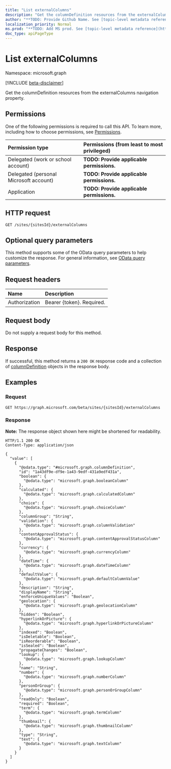 ```yaml
---
title: "List externalColumns"
description: "Get the columnDefinition resources from the externalColumns navigation property."
author: "**TODO: Provide Github Name. See [topic-level metadata reference](https://msgo.azurewebsites.net/add/document/guidelines/metadata.html#topic-level-metadata)**"
localization_priority: Normal
ms.prod: "**TODO: Add MS prod. See [topic-level metadata reference](https://msgo.azurewebsites.net/add/document/guidelines/metadata.html#topic-level-metadata)**"
doc_type: apiPageType
---
```


# List externalColumns
Namespace: microsoft.graph

[!INCLUDE [beta-disclaimer](../../includes/beta-disclaimer.md)]

Get the columnDefinition resources from the externalColumns navigation property.

## Permissions
One of the following permissions is required to call this API. To learn more, including how to choose permissions, see [Permissions](/graph/permissions-reference).

|Permission type|Permissions (from least to most privileged)|
|:---|:---|
|Delegated (work or school account)|**TODO: Provide applicable permissions.**|
|Delegated (personal Microsoft account)|**TODO: Provide applicable permissions.**|
|Application|**TODO: Provide applicable permissions.**|

## HTTP request

<!-- {
  "blockType": "ignored"
}
-->
``` http
GET /sites/{sitesId}/externalColumns
```

## Optional query parameters
This method supports some of the OData query parameters to help customize the response. For general information, see [OData query parameters](/graph/query-parameters).

## Request headers
|Name|Description|
|:---|:---|
|Authorization|Bearer {token}. Required.|

## Request body
Do not supply a request body for this method.

## Response

If successful, this method returns a `200 OK` response code and a collection of [columnDefinition](../resources/columndefinition.md) objects in the response body.

## Examples

### Request
<!-- {
  "blockType": "request",
  "name": "list_columndefinition"
}
-->
``` http
GET https://graph.microsoft.com/beta/sites/{sitesId}/externalColumns
```


### Response
**Note:** The response object shown here might be shortened for readability.
<!-- {
  "blockType": "response",
  "truncated": true,
  "@odata.type": "Collection(microsoft.graph.columnDefinition)"
}
-->
``` http
HTTP/1.1 200 OK
Content-Type: application/json

{
  "value": [
    {
      "@odata.type": "#microsoft.graph.columnDefinition",
      "id": "1a43df9e-df9e-1a43-9edf-431a9edf431a",
      "boolean": {
        "@odata.type": "microsoft.graph.booleanColumn"
      },
      "calculated": {
        "@odata.type": "microsoft.graph.calculatedColumn"
      },
      "choice": {
        "@odata.type": "microsoft.graph.choiceColumn"
      },
      "columnGroup": "String",
      "validation": {
        "@odata.type": "microsoft.graph.columnValidation"
      },
      "contentApprovalStatus": {
        "@odata.type": "microsoft.graph.contentApprovalStatusColumn"
      },
      "currency": {
        "@odata.type": "microsoft.graph.currencyColumn"
      },
      "dateTime": {
        "@odata.type": "microsoft.graph.dateTimeColumn"
      },
      "defaultValue": {
        "@odata.type": "microsoft.graph.defaultColumnValue"
      },
      "description": "String",
      "displayName": "String",
      "enforceUniqueValues": "Boolean",
      "geolocation": {
        "@odata.type": "microsoft.graph.geolocationColumn"
      },
      "hidden": "Boolean",
      "hyperlinkOrPicture": {
        "@odata.type": "microsoft.graph.hyperlinkOrPictureColumn"
      },
      "indexed": "Boolean",
      "isDeletable": "Boolean",
      "isReorderable": "Boolean",
      "isSealed": "Boolean",
      "propagateChanges": "Boolean",
      "lookup": {
        "@odata.type": "microsoft.graph.lookupColumn"
      },
      "name": "String",
      "number": {
        "@odata.type": "microsoft.graph.numberColumn"
      },
      "personOrGroup": {
        "@odata.type": "microsoft.graph.personOrGroupColumn"
      },
      "readOnly": "Boolean",
      "required": "Boolean",
      "term": {
        "@odata.type": "microsoft.graph.termColumn"
      },
      "thumbnail": {
        "@odata.type": "microsoft.graph.thumbnailColumn"
      },
      "type": "String",
      "text": {
        "@odata.type": "microsoft.graph.textColumn"
      }
    }
  ]
}
```

